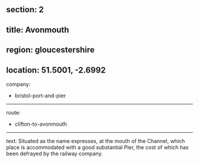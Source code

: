 section: 2
----
title: Avonmouth
----
region: gloucestershire
----
location: 51.5001, -2.6992
----
company:
- bristol-port-and-pier
----
route:
- clifton-to-avonmouth
----
text: Situated as the name expresses, at the mouth of the Channel, which place is accommodated with a good substantial Pier, the cost of which has been defrayed by the railway company.
